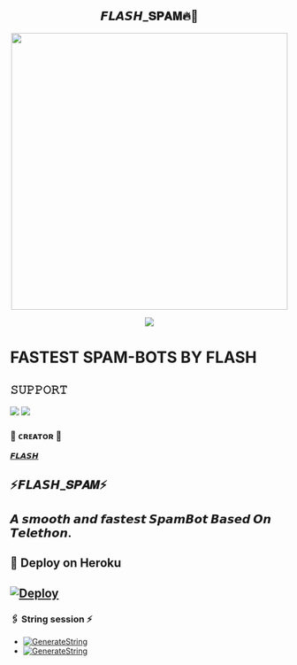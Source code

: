 <h2 align="center"><b> 𝙁𝙇𝘼𝙎𝙃_𝐒𝐏𝐀𝐌🔥💫 </b></h2>

<p align='Middle'><a href='https://t.me/FLASH_7H'><img src='https://te.legra.ph/file/f01cc0b49b9bc1f9c0935.jpg' width='500"'></a></p>

<p align="center">
  <img src="https://readme-typing-svg.herokuapp.com?color=F77247&width=420&lines=A+Advanced+And+High+Qualitys+SpamBot%E2%9C%8C%EF%B8%8F;Pro%2C+Op%2C+FCK C/P%E2%9D%A4%EF%B8%8F">
</p> 

# FASTEST SPAM-BOTS BY FLASH


## 𝚂𝚄𝙿𝙿𝙾𝚁𝚃 
                          
<a href="https://t.me/INJECTOR_7H"><img src="https://img.shields.io/badge/Join-SUPPORT%20CHANNEL-red.svg?logo=Telegram"></a>
<a href="https://t.me/CHAT_INJECTOR7H"><img src="https://img.shields.io/badge/Join-OFFICIAL%20GROUP-red.svg?logo=Telegram"></a>


### 🖤 ᴄʀᴇᴀᴛᴏʀ 🖤

[𝙁𝙇𝘼𝙎𝙃](https://t.me/FLASH_7H)

## ⚡𝙁𝙇𝘼𝙎𝙃_𝑺𝑷𝑨𝑴⚡
## 𝘼 𝙨𝙢𝙤𝙤𝙩𝙝 𝙖𝙣𝙙 𝙛𝙖𝙨𝙩𝙚𝙨𝙩 𝙎𝙥𝙖𝙢𝘽𝙤𝙩  𝘽𝙖𝙨𝙚𝙙 𝙊𝙣 𝙏𝙚𝙡𝙚𝙩𝙝𝙤𝙣.



## 🚀 Deploy on Heroku 
[![Deploy](https://www.herokucdn.com/deploy/button.svg)](https://heroku.com/deploy?template=https://github.com/FLASH-7H/FLASH-SPAM-OP)
------------------------------------------------

### 🖇️ String session ⚡

- [![GenerateString](https://img.shields.io/badge/GENRATE%20ON%20TELEGRAM-blueviolet?style=for-the-badge&logo=telegram)](https://t.me/SessionGeneratorBot)
- [![GenerateString](https://camo.githubusercontent.com/b8f040a155a621627eaf4fbc3d2bfc3201053c9184981c58a3195c6254865865/68747470733a2f2f696d672e736869656c64732e696f2f62616467652f47656e65726174652532304f6e2532305265706c2d626c756576696f6c65743f7374796c653d666f722d7468652d6261646765266c6f676f3d6170707665796f72)](https://repl.it/@TeamUltroid/UltroidStringSession#main.py)